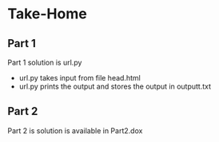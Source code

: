 # Take-Home
## Part 1
Part 1 solution is url.py
* url.py takes input from file head.html 
* url.py prints the output and stores the output in outputt.txt
## Part 2
Part 2 is solution is available in Part2.dox
